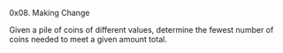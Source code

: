 0x08. Making Change

Given a pile of coins of different values, determine the fewest number of coins needed to meet a given amount total.